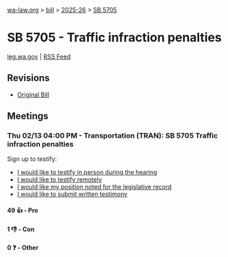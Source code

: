 [wa-law.org](/) > [bill](/bill/) > [2025-26](/bill/2025-26/) > [SB 5705](/bill/2025-26/sb/5705/)

# SB 5705 - Traffic infraction penalties
[leg.wa.gov](https://app.leg.wa.gov/billsummary?BillNumber=5705&Year=2025&Initiative=false) | [RSS Feed](./rss.xml)

## Revisions
* [Original Bill](1/)

## Meetings
### Thu 02/13 04:00 PM - Transportation (TRAN): SB 5705 Traffic infraction penalties
Sign up to testify:
* [I would like to testify in person during the hearing](https://app.leg.wa.gov/csi/Testifier/Add?chamber=House&mId=32731&aId=163776&caId=25769&tId=1)
* [I would like to testify remotely](https://app.leg.wa.gov/csi/Testifier/Add?chamber=House&mId=32731&aId=163776&caId=25769&tId=2)
* [I would like my position noted for the legislative record](https://app.leg.wa.gov/csi/Testifier/Add?chamber=House&mId=32731&aId=163776&caId=25769&tId=3)
* [I would like to submit written testimony](https://app.leg.wa.gov/csi/Testifier/Add?chamber=House&mId=32731&aId=163776&caId=25769&tId=4)

#### 49 👍 - Pro

#### 1 👎 - Con

#### 0 ❓ - Other

